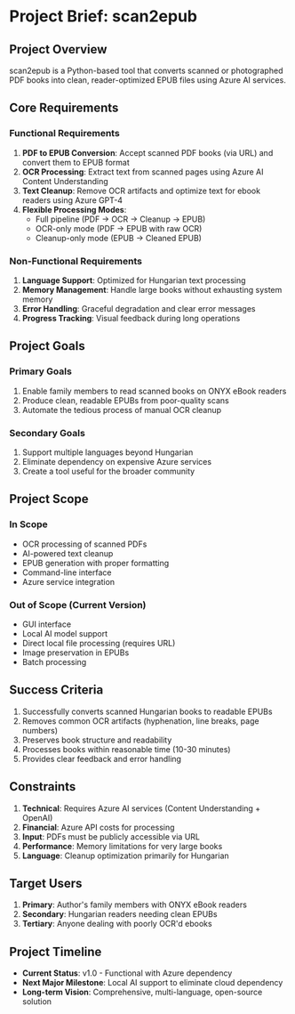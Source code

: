 # Project Brief: scan2epub

## Project Overview
scan2epub is a Python-based tool that converts scanned or photographed PDF books into clean, reader-optimized EPUB files using Azure AI services.

## Core Requirements

### Functional Requirements
1. **PDF to EPUB Conversion**: Accept scanned PDF books (via URL) and convert them to EPUB format
2. **OCR Processing**: Extract text from scanned pages using Azure AI Content Understanding
3. **Text Cleanup**: Remove OCR artifacts and optimize text for ebook readers using Azure GPT-4
4. **Flexible Processing Modes**:
   - Full pipeline (PDF → OCR → Cleanup → EPUB)
   - OCR-only mode (PDF → EPUB with raw OCR)
   - Cleanup-only mode (EPUB → Cleaned EPUB)

### Non-Functional Requirements
1. **Language Support**: Optimized for Hungarian text processing
2. **Memory Management**: Handle large books without exhausting system memory
3. **Error Handling**: Graceful degradation and clear error messages
4. **Progress Tracking**: Visual feedback during long operations

## Project Goals

### Primary Goals
1. Enable family members to read scanned books on ONYX eBook readers
2. Produce clean, readable EPUBs from poor-quality scans
3. Automate the tedious process of manual OCR cleanup

### Secondary Goals
1. Support multiple languages beyond Hungarian
2. Eliminate dependency on expensive Azure services
3. Create a tool useful for the broader community

## Project Scope

### In Scope
- OCR processing of scanned PDFs
- AI-powered text cleanup
- EPUB generation with proper formatting
- Command-line interface
- Azure service integration

### Out of Scope (Current Version)
- GUI interface
- Local AI model support
- Direct local file processing (requires URL)
- Image preservation in EPUBs
- Batch processing

## Success Criteria
1. Successfully converts scanned Hungarian books to readable EPUBs
2. Removes common OCR artifacts (hyphenation, line breaks, page numbers)
3. Preserves book structure and readability
4. Processes books within reasonable time (10-30 minutes)
5. Provides clear feedback and error handling

## Constraints
1. **Technical**: Requires Azure AI services (Content Understanding + OpenAI)
2. **Financial**: Azure API costs for processing
3. **Input**: PDFs must be publicly accessible via URL
4. **Performance**: Memory limitations for very large books
5. **Language**: Cleanup optimization primarily for Hungarian

## Target Users
1. **Primary**: Author's family members with ONYX eBook readers
2. **Secondary**: Hungarian readers needing clean EPUBs
3. **Tertiary**: Anyone dealing with poorly OCR'd ebooks

## Project Timeline
- **Current Status**: v1.0 - Functional with Azure dependency
- **Next Major Milestone**: Local AI support to eliminate cloud dependency
- **Long-term Vision**: Comprehensive, multi-language, open-source solution
